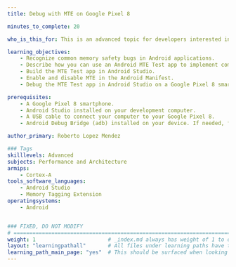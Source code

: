 ```yaml
---
title: Debug with MTE on Google Pixel 8

minutes_to_complete: 20

who_is_this_for: This is an advanced topic for developers interested in learning how to use the Arm Memory Tagging Extension (MTE) to detect memory safety bugs with Android Studio on a Google Pixel 8 smartphone. 

learning_objectives: 
    - Recognize common memory safety bugs in Android applications.
    - Describe how you can use an Android MTE Test app to implement common memory bugs. 
    - Build the MTE Test app in Android Studio.
    - Enable and disable MTE in the Android Manifest.
    - Debug the MTE Test app in Android Studio on a Google Pixel 8 smartphone.

prerequisites:
    - A Google Pixel 8 smartphone.
    - Android Studio installed on your development computer.
    - A USB cable to connect your computer to your Google Pixel 8.
    - Android Debug Bridge (adb) installed on your device. If needed, follow the steps in the [Android Debug Bridge](https://developer.android.com/tools/adb) documentation.

author_primary: Roberto Lopez Mendez

### Tags
skilllevels: Advanced
subjects: Performance and Architecture
armips:
    - Cortex-A
tools_software_languages:
    - Android Studio
    - Memory Tagging Extension
operatingsystems:
    - Android


### FIXED, DO NOT MODIFY
# ================================================================================
weight: 1                       # _index.md always has weight of 1 to order correctly
layout: "learningpathall"       # All files under learning paths have this same wrapper
learning_path_main_page: "yes"  # This should be surfaced when looking for related content. Only set for _index.md of learning path content.
---
```

